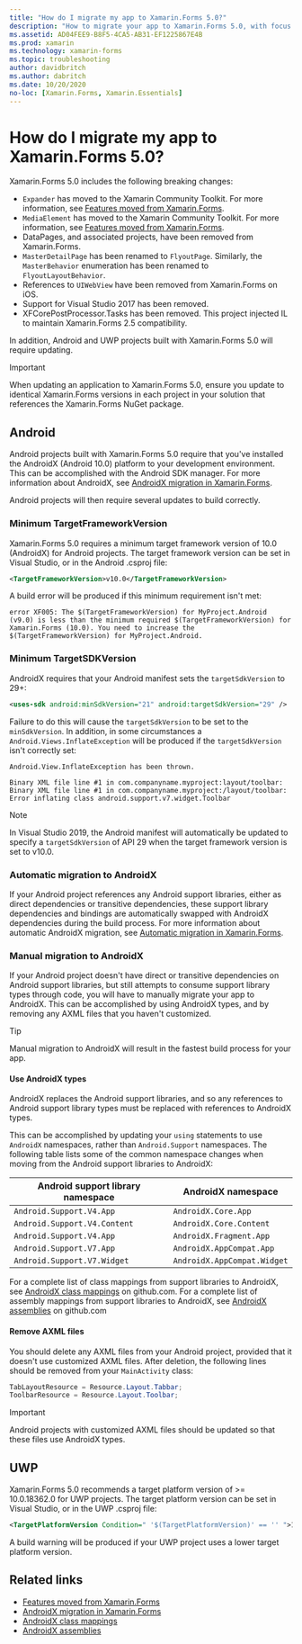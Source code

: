 ```yaml
---
title: "How do I migrate my app to Xamarin.Forms 5.0?"
description: "How to migrate your app to Xamarin.Forms 5.0, with focus on Android on UWP."
ms.assetid: AD04FEE9-B8F5-4CA5-AB31-EF1225867E4B
ms.prod: xamarin
ms.technology: xamarin-forms
ms.topic: troubleshooting
author: davidbritch
ms.author: dabritch
ms.date: 10/20/2020
no-loc: [Xamarin.Forms, Xamarin.Essentials]
---
```


# How do I migrate my app to Xamarin.Forms 5.0?

Xamarin.Forms 5.0 includes the following breaking changes:

- `Expander` has moved to the Xamarin Community Toolkit. For more information, see [Features moved from Xamarin.Forms](https://github.com/xamarin/XamarinCommunityToolkit/wiki/Features-moved-from-Xamarin.Forms).
- `MediaElement` has moved to the Xamarin Community Toolkit. For more information, see [Features moved from Xamarin.Forms](https://github.com/xamarin/XamarinCommunityToolkit/wiki/Features-moved-from-Xamarin.Forms).
- DataPages, and associated projects, have been removed from Xamarin.Forms.
- `MasterDetailPage` has been renamed to `FlyoutPage`. Similarly, the `MasterBehavior` enumeration has been renamed to `FlyoutLayoutBehavior`.
- References to `UIWebView` have been removed from Xamarin.Forms on iOS.
- Support for Visual Studio 2017 has been removed.
- XFCorePostProcessor.Tasks has been removed. This project injected IL to maintain Xamarin.Forms 2.5 compatibility.

In addition, Android and UWP projects built with Xamarin.Forms 5.0 will require updating.

> [!IMPORTANT]
> When updating an application to Xamarin.Forms 5.0, ensure you update to identical Xamarin.Forms versions in each project in your solution that references the Xamarin.Forms NuGet package.

## Android

Android projects built with Xamarin.Forms 5.0 require that you've installed the AndroidX (Android 10.0) platform to your development environment. This can be accomplished with the Android SDK manager. For more information about AndroidX, see [AndroidX migration in Xamarin.Forms](~/xamarin-forms/platform/android/androidx-migration.md).

Android projects will then require several updates to build correctly.

### Minimum TargetFrameworkVersion

Xamarin.Forms 5.0 requires a minimum target framework version of 10.0 (AndroidX) for Android projects. The target framework version can be set in Visual Studio, or in the Android .csproj file:

```xml
<TargetFrameworkVersion>v10.0</TargetFrameworkVersion>
```

A build error will be produced if this minimum requirement isn't met:

```
error XF005: The $(TargetFrameworkVersion) for MyProject.Android (v9.0) is less than the minimum required $(TargetFrameworkVersion) for Xamarin.Forms (10.0). You need to increase the $(TargetFrameworkVersion) for MyProject.Android.
```

### Minimum TargetSDKVersion

AndroidX requires that your Android manifest sets the `targetSdkVersion` to 29+:

```xml
<uses-sdk android:minSdkVersion="21" android:targetSdkVersion="29" />
```

Failure to do this will cause the `targetSdkVersion` to be set to the `minSdkVersion`. In addition, in some circumstances a `Android.Views.InflateException` will be produced if the `targetSdkVersion` isn't correctly set:

```
Android.View.InflateException has been thrown.

Binary XML file line #1 in com.companyname.myproject:layout/toolbar: Binary XML file line #1 in com.companyname.myproject:/layout/toolbar: Error inflating class android.support.v7.widget.Toolbar
```

> [!NOTE]
> In Visual Studio 2019, the Android manifest will automatically be updated to specify a `targetSdkVersion` of API 29 when the target framework version is set to v10.0.

### Automatic migration to AndroidX

If your Android project references any Android support libraries, either as direct dependencies or transitive dependencies, these support library dependencies and bindings are automatically swapped with AndroidX dependencies during the build process. For more information about automatic AndroidX migration, see [Automatic migration in Xamarin.Forms](~/xamarin-forms/platform/android/androidx-migration.md#automatic-migration-in-xamarinforms).

### Manual migration to AndroidX

If your Android project doesn't have direct or transitive dependencies on Android support libraries, but still attempts to consume support library types through code, you will have to manually migrate your app to AndroidX. This can be accomplished by using AndroidX types, and by removing any AXML files that you haven't customized.

> [!TIP]
> Manual migration to AndroidX will result in the fastest build process for your app.

#### Use AndroidX types

AndroidX replaces the Android support libraries, and so any references to Android support library types must be replaced with references to AndroidX types.

This can be accomplished by updating your `using` statements to use `AndroidX` namespaces, rather than `Android.Support` namespaces. The following table lists some of the common namespace changes when moving from the Android support libraries to AndroidX:

| Android support library namespace | AndroidX namespace |
| --- | --- |
| `Android.Support.V4.App` | `AndroidX.Core.App` |
| `Android.Support.V4.Content` | `AndroidX.Core.Content` |
| `Android.Support.V4.App` | `AndroidX.Fragment.App` |
| `Android.Support.V7.App` | `AndroidX.AppCompat.App` |
| `Android.Support.V7.Widget` | `AndroidX.AppCompat.Widget` |

For a complete list of class mappings from support libraries to AndroidX, see [AndroidX class mappings](https://github.com/xamarin/AndroidX/blob/master/mappings/androidx-class-mapping.csv) on github.com. For a complete list of assembly mappings from support libraries to AndroidX, see [AndroidX assemblies](https://github.com/xamarin/AndroidX/blob/master/mappings/androidx-assemblies.csv) on github.com

#### Remove AXML files

You should delete any AXML files from your Android project, provided that it doesn't use customized AXML files. After deletion, the following lines should be removed from your `MainActivity` class:

```csharp
TabLayoutResource = Resource.Layout.Tabbar;
ToolbarResource = Resource.Layout.Toolbar;
```

> [!IMPORTANT]
> Android projects with customized AXML files should be updated so that these files use AndroidX types.

## UWP

Xamarin.Forms 5.0 recommends a target platform version of >= 10.0.18362.0 for UWP projects. The target platform version can be set in Visual Studio, or in the UWP .csproj file:

```xml
<TargetPlatformVersion Condition=" '$(TargetPlatformVersion)' == '' ">10.0.18362.0</TargetPlatformVersion>
```

A build warning will be produced if your UWP project uses a lower target platform version.

## Related links

- [Features moved from Xamarin.Forms](https://github.com/xamarin/XamarinCommunityToolkit/wiki/Features-moved-from-Xamarin.Forms)
- [AndroidX migration in Xamarin.Forms](~/xamarin-forms/platform/android/androidx-migration.md)
- [AndroidX class mappings](https://github.com/xamarin/AndroidX/blob/master/mappings/androidx-class-mapping.csv)
- [AndroidX assemblies](https://github.com/xamarin/AndroidX/blob/master/mappings/androidx-assemblies.csv)
